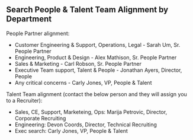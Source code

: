 ## **Search People & Talent Team Alignment by Department**

People Partner alignment:

- Customer Engineering & Support, Operations, Legal - Sarah Um, Sr. People Partner
- Engineering, Product & Design - Alex Mathison, Sr. People Partner
- Sales & Marketing - Carl Robson, Sr. People Partner
- Executive Team support, Talent & People - Jonathan Ayers, Director, People
- Any critical concerns - Carly Jones, VP, People & Talent

Talent Team alignment (contact the below person and they will assign you to a Recruiter):

- Sales, CE, Support, Marketeing, Ops: Marija Petrovic, Director, Corporate Recruiting
- Engineering: Devon Coords, Director, Technical Recruiting
- Exec search: Carly Jones, VP, People & Talent
